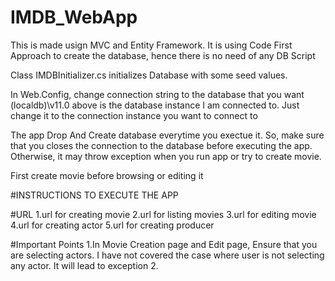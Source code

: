 # IMDB_WebApp
This is made usign MVC and Entity Framework.
It is using Code First Approach to create the database, hence there is no need of any DB Script

Class IMDBInitializer.cs initializes Database with some seed values. 

In Web.Config, change connection string to the database that you want
  <connectionStrings>
    <add name="DefaultConnection" connectionString="Data Source=(localdb)\v11.0;AttachDbFilename=|DataDirectory|\aspnet-IMDB_WebApp-20180604073403.mdf;Initial Catalog=aspnet-IMDB_WebApp-20180604073403;Integrated Security=True" providerName="System.Data.SqlClient" />
  </connectionStrings>
  (localdb)\v11.0 above  is the database instance I am connected to. Just change it to the connection instance you want to connect to

The app Drop And Create database everytime you exectue it. So, make sure that you closes the connection to the database before executing the app. Otherwise, it may throw exception when you run app or try to create movie.

First create movie before browsing or editing it



#INSTRUCTIONS TO EXECUTE THE APP




#URL
1.url for creating movie
2.url for listing movies
3.url for editing movie
4.url for creating actor
5.url for creating producer

#Important Points
1.In Movie Creation page and Edit page, Ensure that you are selecting actors. I have not covered the case where user is not selecting any actor. It will lead to exception
2.